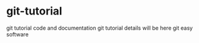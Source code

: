# git-tutorial
git tutorial code and documentation
git tutorial details will be here
git easy software

